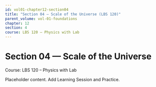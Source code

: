 ```yaml
---
id: vol01-chapter12-section04
title: "Section 04 — Scale of the Universe (LBS 120)"
parent_volume: vol-01-foundations
chapter: 12
section: 4
course: LBS 120 – Physics with Lab
---
```


# Section 04 — Scale of the Universe
Course: LBS 120 – Physics with Lab

Placeholder content. Add Learning Session and Practice.

